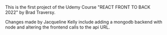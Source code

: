 This is the first project of the Udemy Course "REACT FRONT TO BACK 2022" by Brad Traversy. 

Changes made by Jacqueline Kelly include adding a mongodb backend with node and altering the frontend calls to the api URL. 
